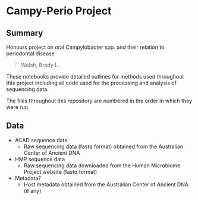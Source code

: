 Campy-Perio Project
===================

## Summary
Honours project on oral Campylobacter spp. and their relation to periodontal disease

> Welsh, Brady L.

These notebooks provide detailed outlines for methods used throughout this project 
including all code used for the processing and analysis of sequencing data.

The files throughout this repository are numbered in the order in which they were
run.


## Data

* ACAD sequence data
  * Raw sequencing data (fastq format) obtained from the Australian Center of
    Ancient DNA
* HMP sequence data
  * Raw sequencing data downloaded from the Human Microbiome Project website
    (fastq format)
* Metadata?
  * Host metadata obtained from the Australian Center of Ancient DNA (if any)
